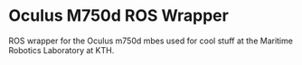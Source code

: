 # Oculus M750d ROS Wrapper
ROS wrapper for the Oculus m750d mbes used for cool stuff at the Maritime Robotics Laboratory at KTH.
